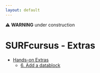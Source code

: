 ```yaml
---
layout: default
---
```


⚠ **WARNING** under construction

# SURFcursus - Extras

* [Hands-on Extras](#hands-on) <br>
  * [6. Add a datablock](#6.-Add-a-datablock) <br>

